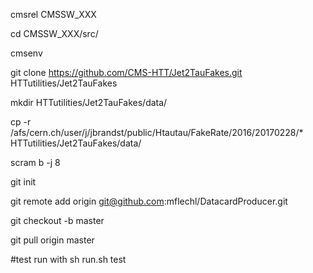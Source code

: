 cmsrel CMSSW_XXX

cd CMSSW_XXX/src/

cmsenv

git clone https://github.com/CMS-HTT/Jet2TauFakes.git HTTutilities/Jet2TauFakes

mkdir HTTutilities/Jet2TauFakes/data/

cp -r /afs/cern.ch/user/j/jbrandst/public/Htautau/FakeRate/2016/20170228/* HTTutilities/Jet2TauFakes/data/

scram b -j 8

git init

git remote add origin git@github.com:mflechl/DatacardProducer.git

git checkout -b master

git pull origin master

#test run with sh run.sh test